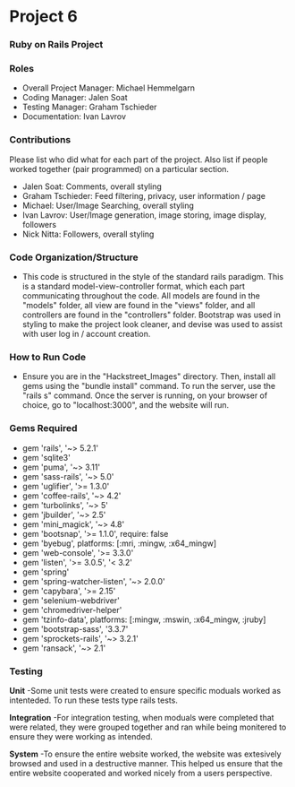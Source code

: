 # Project 6
### Ruby on Rails Project

### Roles
* Overall Project Manager: Michael Hemmelgarn
* Coding Manager: Jalen Soat
* Testing Manager: Graham Tschieder
* Documentation: Ivan Lavrov

### Contributions
Please list who did what for each part of the project.
Also list if people worked together (pair programmed) on a particular section.
- Jalen Soat: Comments, overall styling
- Graham Tschieder: Feed filtering, privacy, user information / page
- Michael: User/Image Searching, overall styling
- Ivan Lavrov: User/Image generation, image storing, image display, followers
- Nick Nitta: Followers, overall styling

### Code Organization/Structure
- This code is structured in the style of the standard rails paradigm. This is a standard model-view-controller format, which each part communicating throughout the code. All models are found in the "models" folder, all view are found in the "views" folder, and all controllers are found in the "controllers" folder. Bootstrap was used in styling to make the project look cleaner, and devise was used to assist with user log in / account creation.  

### How to Run Code
- Ensure you are in the "Hackstreet_Images" directory. Then, install all gems using the "bundle install" command. To run the server, use the "rails s" command. Once the server is running, on your browser of choice, go to "localhost:3000", and the website will run.

### Gems Required
- gem 'rails', '~> 5.2.1'
- gem 'sqlite3'
- gem 'puma', '~> 3.11'
- gem 'sass-rails', '~> 5.0'
- gem 'uglifier', '>= 1.3.0'
- gem 'coffee-rails', '~> 4.2'
- gem 'turbolinks', '~> 5'
- gem 'jbuilder', '~> 2.5'
- gem 'mini_magick', '~> 4.8'
- gem 'bootsnap', '>= 1.1.0', require: false
- gem 'byebug', platforms: [:mri, :mingw, :x64_mingw]
- gem 'web-console', '>= 3.3.0'
- gem 'listen', '>= 3.0.5', '< 3.2'
- gem 'spring'
- gem 'spring-watcher-listen', '~> 2.0.0'
- gem 'capybara', '>= 2.15'
- gem 'selenium-webdriver'
- gem 'chromedriver-helper'
- gem 'tzinfo-data', platforms: [:mingw, :mswin, :x64_mingw, :jruby]
- gem 'bootstrap-sass', '3.3.7'
- gem 'sprockets-rails', '~> 3.2.1'
- gem 'ransack', '~> 2.1'

### Testing
**Unit**
  -Some unit tests were created to ensure specific moduals worked as intenteded. To run these tests type rails tests.
  
**Integration**
  -For integration testing, when moduals were completed that were related, they were grouped together and ran while being
  monitered to ensure they were working as intended.
  
**System**
  -To ensure the entire website worked, the website was extesively browsed and used in a destructive manner. This helped us
  ensure that the entire website cooperated and worked nicely from a users perspective.
